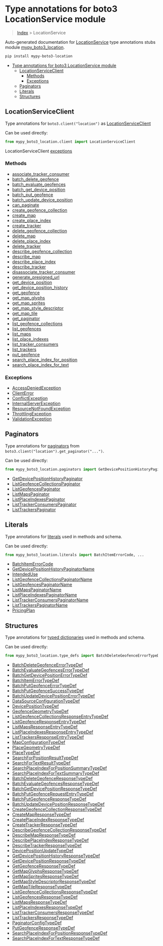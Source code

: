 # Type annotations for boto3 LocationService module

> [Index](../index.md) > LocationService

Auto-generated documentation for [LocationService](https://boto3.amazonaws.com/v1/documentation/api/latest/reference/services/location.html#LocationService)
type annotations stubs module [mypy_boto3_location](https://pypi.org/project/mypy-boto3-location/).

```bash
pip install mypy-boto3-location
```

- [Type annotations for boto3 LocationService module](#type-annotations-for-boto3-locationservice-module)
  - [LocationServiceClient](#locationserviceclient)
    - [Methods](#methods)
    - [Exceptions](#exceptions)
  - [Paginators](#paginators)
  - [Literals](#literals)
  - [Structures](#structures)

## LocationServiceClient

Type annotations for  `boto3.client("location")` as [LocationServiceClient](./client.md)

Can be used directly:

```python
from mypy_boto3_location.client import LocationServiceClient
```


LocationServiceClient [exceptions](./client.md#exceptions)



### Methods
- [associate_tracker_consumer](./client.md#associate-tracker-consumer)
- [batch_delete_geofence](./client.md#batch-delete-geofence)
- [batch_evaluate_geofences](./client.md#batch-evaluate-geofences)
- [batch_get_device_position](./client.md#batch-get-device-position)
- [batch_put_geofence](./client.md#batch-put-geofence)
- [batch_update_device_position](./client.md#batch-update-device-position)
- [can_paginate](./client.md#can-paginate)
- [create_geofence_collection](./client.md#create-geofence-collection)
- [create_map](./client.md#create-map)
- [create_place_index](./client.md#create-place-index)
- [create_tracker](./client.md#create-tracker)
- [delete_geofence_collection](./client.md#delete-geofence-collection)
- [delete_map](./client.md#delete-map)
- [delete_place_index](./client.md#delete-place-index)
- [delete_tracker](./client.md#delete-tracker)
- [describe_geofence_collection](./client.md#describe-geofence-collection)
- [describe_map](./client.md#describe-map)
- [describe_place_index](./client.md#describe-place-index)
- [describe_tracker](./client.md#describe-tracker)
- [disassociate_tracker_consumer](./client.md#disassociate-tracker-consumer)
- [generate_presigned_url](./client.md#generate-presigned-url)
- [get_device_position](./client.md#get-device-position)
- [get_device_position_history](./client.md#get-device-position-history)
- [get_geofence](./client.md#get-geofence)
- [get_map_glyphs](./client.md#get-map-glyphs)
- [get_map_sprites](./client.md#get-map-sprites)
- [get_map_style_descriptor](./client.md#get-map-style-descriptor)
- [get_map_tile](./client.md#get-map-tile)
- [get_paginator](./client.md#get-paginator)
- [list_geofence_collections](./client.md#list-geofence-collections)
- [list_geofences](./client.md#list-geofences)
- [list_maps](./client.md#list-maps)
- [list_place_indexes](./client.md#list-place-indexes)
- [list_tracker_consumers](./client.md#list-tracker-consumers)
- [list_trackers](./client.md#list-trackers)
- [put_geofence](./client.md#put-geofence)
- [search_place_index_for_position](./client.md#search-place-index-for-position)
- [search_place_index_for_text](./client.md#search-place-index-for-text)




### Exceptions
- [AccessDeniedException](./client.md#accessdeniedexception)
- [ClientError](./client.md#clienterror)
- [ConflictException](./client.md#conflictexception)
- [InternalServerException](./client.md#internalserverexception)
- [ResourceNotFoundException](./client.md#resourcenotfoundexception)
- [ThrottlingException](./client.md#throttlingexception)
- [ValidationException](./client.md#validationexception)






## Paginators

Type annotations for [paginators](./paginators.md) from `boto3.client("location").get_paginator("...")`.

Can be used directly:

```python
from mypy_boto3_location.paginators import GetDevicePositionHistoryPaginator, ...
```

- [GetDevicePositionHistoryPaginator](./paginators.md#getdevicepositionhistorypaginator)
- [ListGeofenceCollectionsPaginator](./paginators.md#listgeofencecollectionspaginator)
- [ListGeofencesPaginator](./paginators.md#listgeofencespaginator)
- [ListMapsPaginator](./paginators.md#listmapspaginator)
- [ListPlaceIndexesPaginator](./paginators.md#listplaceindexespaginator)
- [ListTrackerConsumersPaginator](./paginators.md#listtrackerconsumerspaginator)
- [ListTrackersPaginator](./paginators.md#listtrackerspaginator)






## Literals

Type annotations for [literals](./literals.md) used in methods and schema.

Can be used directly:

```python
from mypy_boto3_location.literals import BatchItemErrorCode, ...
```

- [BatchItemErrorCode](./literals.md#batchitemerrorcode)
- [GetDevicePositionHistoryPaginatorName](./literals.md#getdevicepositionhistorypaginatorname)
- [IntendedUse](./literals.md#intendeduse)
- [ListGeofenceCollectionsPaginatorName](./literals.md#listgeofencecollectionspaginatorname)
- [ListGeofencesPaginatorName](./literals.md#listgeofencespaginatorname)
- [ListMapsPaginatorName](./literals.md#listmapspaginatorname)
- [ListPlaceIndexesPaginatorName](./literals.md#listplaceindexespaginatorname)
- [ListTrackerConsumersPaginatorName](./literals.md#listtrackerconsumerspaginatorname)
- [ListTrackersPaginatorName](./literals.md#listtrackerspaginatorname)
- [PricingPlan](./literals.md#pricingplan)




## Structures


Type annotations for [typed dictionaries](./type_defs.md) used in methods and schema.

Can be used directly:

```python
from mypy_boto3_location.type_defs import BatchDeleteGeofenceErrorTypeDef, ...
```

- [BatchDeleteGeofenceErrorTypeDef](./type_defs.md#batchdeletegeofenceerrortypedef)
- [BatchEvaluateGeofencesErrorTypeDef](./type_defs.md#batchevaluategeofenceserrortypedef)
- [BatchGetDevicePositionErrorTypeDef](./type_defs.md#batchgetdevicepositionerrortypedef)
- [BatchItemErrorTypeDef](./type_defs.md#batchitemerrortypedef)
- [BatchPutGeofenceErrorTypeDef](./type_defs.md#batchputgeofenceerrortypedef)
- [BatchPutGeofenceSuccessTypeDef](./type_defs.md#batchputgeofencesuccesstypedef)
- [BatchUpdateDevicePositionErrorTypeDef](./type_defs.md#batchupdatedevicepositionerrortypedef)
- [DataSourceConfigurationTypeDef](./type_defs.md#datasourceconfigurationtypedef)
- [DevicePositionTypeDef](./type_defs.md#devicepositiontypedef)
- [GeofenceGeometryTypeDef](./type_defs.md#geofencegeometrytypedef)
- [ListGeofenceCollectionsResponseEntryTypeDef](./type_defs.md#listgeofencecollectionsresponseentrytypedef)
- [ListGeofenceResponseEntryTypeDef](./type_defs.md#listgeofenceresponseentrytypedef)
- [ListMapsResponseEntryTypeDef](./type_defs.md#listmapsresponseentrytypedef)
- [ListPlaceIndexesResponseEntryTypeDef](./type_defs.md#listplaceindexesresponseentrytypedef)
- [ListTrackersResponseEntryTypeDef](./type_defs.md#listtrackersresponseentrytypedef)
- [MapConfigurationTypeDef](./type_defs.md#mapconfigurationtypedef)
- [PlaceGeometryTypeDef](./type_defs.md#placegeometrytypedef)
- [PlaceTypeDef](./type_defs.md#placetypedef)
- [SearchForPositionResultTypeDef](./type_defs.md#searchforpositionresulttypedef)
- [SearchForTextResultTypeDef](./type_defs.md#searchfortextresulttypedef)
- [SearchPlaceIndexForPositionSummaryTypeDef](./type_defs.md#searchplaceindexforpositionsummarytypedef)
- [SearchPlaceIndexForTextSummaryTypeDef](./type_defs.md#searchplaceindexfortextsummarytypedef)
- [BatchDeleteGeofenceResponseTypeDef](./type_defs.md#batchdeletegeofenceresponsetypedef)
- [BatchEvaluateGeofencesResponseTypeDef](./type_defs.md#batchevaluategeofencesresponsetypedef)
- [BatchGetDevicePositionResponseTypeDef](./type_defs.md#batchgetdevicepositionresponsetypedef)
- [BatchPutGeofenceRequestEntryTypeDef](./type_defs.md#batchputgeofencerequestentrytypedef)
- [BatchPutGeofenceResponseTypeDef](./type_defs.md#batchputgeofenceresponsetypedef)
- [BatchUpdateDevicePositionResponseTypeDef](./type_defs.md#batchupdatedevicepositionresponsetypedef)
- [CreateGeofenceCollectionResponseTypeDef](./type_defs.md#creategeofencecollectionresponsetypedef)
- [CreateMapResponseTypeDef](./type_defs.md#createmapresponsetypedef)
- [CreatePlaceIndexResponseTypeDef](./type_defs.md#createplaceindexresponsetypedef)
- [CreateTrackerResponseTypeDef](./type_defs.md#createtrackerresponsetypedef)
- [DescribeGeofenceCollectionResponseTypeDef](./type_defs.md#describegeofencecollectionresponsetypedef)
- [DescribeMapResponseTypeDef](./type_defs.md#describemapresponsetypedef)
- [DescribePlaceIndexResponseTypeDef](./type_defs.md#describeplaceindexresponsetypedef)
- [DescribeTrackerResponseTypeDef](./type_defs.md#describetrackerresponsetypedef)
- [DevicePositionUpdateTypeDef](./type_defs.md#devicepositionupdatetypedef)
- [GetDevicePositionHistoryResponseTypeDef](./type_defs.md#getdevicepositionhistoryresponsetypedef)
- [GetDevicePositionResponseTypeDef](./type_defs.md#getdevicepositionresponsetypedef)
- [GetGeofenceResponseTypeDef](./type_defs.md#getgeofenceresponsetypedef)
- [GetMapGlyphsResponseTypeDef](./type_defs.md#getmapglyphsresponsetypedef)
- [GetMapSpritesResponseTypeDef](./type_defs.md#getmapspritesresponsetypedef)
- [GetMapStyleDescriptorResponseTypeDef](./type_defs.md#getmapstyledescriptorresponsetypedef)
- [GetMapTileResponseTypeDef](./type_defs.md#getmaptileresponsetypedef)
- [ListGeofenceCollectionsResponseTypeDef](./type_defs.md#listgeofencecollectionsresponsetypedef)
- [ListGeofencesResponseTypeDef](./type_defs.md#listgeofencesresponsetypedef)
- [ListMapsResponseTypeDef](./type_defs.md#listmapsresponsetypedef)
- [ListPlaceIndexesResponseTypeDef](./type_defs.md#listplaceindexesresponsetypedef)
- [ListTrackerConsumersResponseTypeDef](./type_defs.md#listtrackerconsumersresponsetypedef)
- [ListTrackersResponseTypeDef](./type_defs.md#listtrackersresponsetypedef)
- [PaginatorConfigTypeDef](./type_defs.md#paginatorconfigtypedef)
- [PutGeofenceResponseTypeDef](./type_defs.md#putgeofenceresponsetypedef)
- [SearchPlaceIndexForPositionResponseTypeDef](./type_defs.md#searchplaceindexforpositionresponsetypedef)
- [SearchPlaceIndexForTextResponseTypeDef](./type_defs.md#searchplaceindexfortextresponsetypedef)
